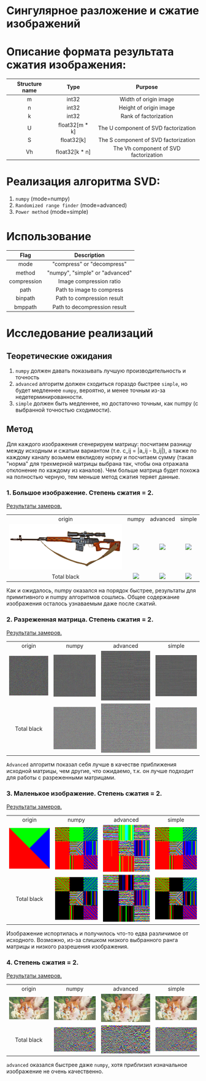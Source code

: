 # Сингулярное разложение и сжатие изображений

<h1> Описание формата результата сжатия изображения: </h1>

| Structure name | Type           | Purpose                               |
| -------------- | -------------- | ------------------------------------- |
| m              | int32          | Width of origin image                 |
| n              | int32          | Height of origin image                |
| k              | int32          | Rank of factorization                 |
| U              | float32[m * k] | The U component of SVD factorization  |
| S              | float32[k]     | The S component of SVD factorization  |
| Vh             | float32[k * n] | The Vh component of SVD factorization |

<h1> Реализация алгоритма SVD:</h1>

1. `numpy` (mode=numpy)
2. `Randomized range finder` (mode=advanced)
3. `Power method` (mode=simple)

<h1>Использование</h1>

| Flag        | Description                     |
| ----------- | ------------------------------- |
| mode        | "compress" or "decompress"      |
| method      | "numpy", "simple" or "advanced" |
| compression | Image compression ratio         |
| path        | Path to image to compress       |
| binpath     | Path to compression result      |
| bmppath     | Path to decompression result    |

<h1>Исследование реализаций</h1>
<h2>Теоретические ожидания</h2>

1. `numpy` должен давать показывать лучшую производительность и точность
2. `advanced` алгоритм должен сходиться гораздо быстрее `simple`, но будет медленнее `numpy`, вероятно, и менее точным из-за недетерминированности.
3. `simple` должен быть медленнее, но достаточно точным, как numpy (с выбранной точностью сходимости).
<h2>Метод</h2>
Для каждого изображения сгенерируем матрицу: посчитаем разницу между исходным и сжатым вариантом (т.е. c_ij = |a_ij - b_ij|), а также по каждому каналу возьмем евклидову норму и посчитаем сумму (такая "норма" для трехмерной матрицы выбрана так, чтобы она отражала отклонение по каждому из каналов). Чем больше матрица будет похожа на полностью черную, тем меньше метод сжатия теряет данные.

<h3>1. Большое изображение. Степень сжатия = 2.</h3>

[Результаты замеров.](./results/SVD_2.0/info.txt)

<style>
  table {
    text-align: center;
  }
</style>

<table>
  <tr>
    <td>origin</td>
     <td>numpy</td>
     <td>advanced</td>
     <td>simple</td>
  </tr>
  <tr>
    <td><img src="./static/SVD.jpg"/></td>
    <td><img src="./results/SVD_2.0/SVD_numpy.bmp"/></td>
    <td><img src="./results/SVD_2.0/SVD_advanced.bmp"/></td>
    <td><img src="./results/SVD_2.0/SVD_advanced.bmp"/></td>
  </tr>
  <tr>
    <td>Total black</td>
    <td><img src="./results/SVD_2.0/diff_numpy.bmp"/></td>
    <td><img src="./results/SVD_2.0/diff_advanced.bmp"/></td>
    <td><img src="./results/SVD_2.0/diff_advanced.bmp"/></td>
  </tr>
 </table>

Как и ожидалось, numpy оказался на порядок быстрее, результаты для примитивного и numpy алгоритмов сошлись. Общее содержание изображения осталось узнаваемым даже после сжатий.

<h3>2. Разреженная матрица. Степень сжатия = 2.</h3>

[Результаты замеров.](./results/sparse_image_2.0/info.txt)

<table>
  <tr>
    <td>origin</td>
     <td>numpy</td>
     <td>advanced</td>
     <td>simple</td>
  </tr>
  <tr>
    <td><img src="./static/sparse_image.png"/></td>
    <td><img src="./results/sparse_image_2.0/sparse_image_numpy.bmp"/></td>
    <td><img src="./results/sparse_image_2.0/sparse_image_advanced.bmp"/></td>
    <td><img src="./results/sparse_image_2.0/sparse_image_advanced.bmp"/></td>
  </tr>
  <tr>
    <td>Total black</td>
    <td><img src="./results/sparse_image_2.0/diff_numpy.bmp"/></td>
    <td><img src="./results/sparse_image_2.0/diff_advanced.bmp"/></td>
    <td><img src="./results/sparse_image_2.0/diff_advanced.bmp"/></td>
  </tr>
 </table>

`Advanced` алгоритм показал себя лучше в качестве приближения исходной матрицы, чем другие, что ожидаемо, т.к. он лучше подходит для работы с разреженными матрицами.

<h3>3. Маленькое изображение. Степень сжатия = 2.</h3>

[Результаты замеров.](./results/small_2.0/info.txt)

<table>
  <tr>
    <td>origin</td>
     <td>numpy</td>
     <td>advanced</td>
     <td>simple</td>
  </tr>
  <tr>
    <td><img src="./static/small.bmp"/></td>
    <td><img src="./results/small_2.0/small_numpy.bmp"/></td>
    <td><img src="./results/small_2.0/small_advanced.bmp"/></td>
    <td><img src="./results/small_2.0/small_simple.bmp"/></td>
  </tr>
  <tr>
    <td>Total black</td>
    <td><img src="./results/small_2.0/diff_numpy.bmp"/></td>
    <td><img src="./results/small_2.0/diff_advanced.bmp"/></td>
    <td><img src="./results/small_2.0/diff_simple.bmp"/></td>
  </tr>
 </table>

Изображение испортилась и получилось что-то едва различимое от исходного. Возможно, из-за слишком низкого выбранного ранга матрицы и низкого разрешения изображения.

<h3>4. Степень сжатия = 2.</h3>

[Результаты замеров.](./results/kot_2.0/info.txt)

<table>
  <tr>
    <td>origin</td>
     <td>numpy</td>
     <td>advanced</td>
     <td>simple</td>
  </tr>
  <tr>
    <td><img src="./static/kot.jpg"/></td>
    <td><img src="./results/kot_2.0/kot_numpy.bmp"/></td>
    <td><img src="./results/kot_2.0/kot_advanced.bmp"/></td>
    <td><img src="./results/kot_2.0/kot_simple.bmp"/></td>
  </tr>
  <tr>
    <td>Total black</td>
    <td><img src="./results/kot_2.0/diff_numpy.bmp"/></td>
    <td><img src="./results/kot_2.0/diff_advanced.bmp"/></td>
    <td><img src="./results/kot_2.0/diff_simple.bmp"/></td>
  </tr>
 </table>

`advanced` оказался быстрее даже `numpy`, хотя приблизил изначальное изображение не очень качественно.
